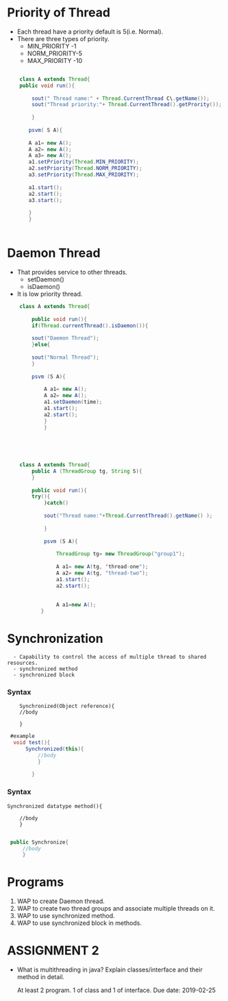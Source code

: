 # Priority of Thread
- Each thread have a priority default is 5(i.e. Normal).
- There are three types of priority.
    - MIN_PRIORITY -1
    - NORM_PRIORITY-5
    - MAX_PRIORITY -10
    
``` java

    class A extends Thread{
    public void run(){
    
        sout(" Thread name:" + Thread.CurrentThread C\.getName());
        sout("Thread priority:"+ Thread.CurrentThread().getPrority());
        
        }
        
       psvm( S A){
       
       A a1= new A();
       A a2= new A();
       A a3= new A();
       a1.setPriority(Thread.MIN_PRIORITY);
       a2.setPriority(Thread.NORM_PRIORITY);
       a3.setPriority(Thread.MAX_PRIORITY);
       
       a1.start();
       a2.start();
       a3.start();
       
       }
       }
       
 ```
 
 
# Daemon Thread
- That provides service to other threads.
    - setDaemon()
    - isDaemon()
- It is low priority thread.

``` java
    class A extends Thread{
    
        public void run(){
        if(Thread.currentThread().isDaemon()){
        
        sout("Daemon Thread");
        }else{
        
        sout("Normal Thread");
        }
        
        psvm (S A){
        
            A a1= new A();
            A a2= new A();
            a1.setDaemon(time);
            a1.start();
            a2.start();
            }
            }
            
            
            
```




```java 

    class A extends Thread{
        public A (ThreadGroup tg, String S){
        }
        
        public void run(){
        try(){
            )catch()
            
            sout("Thread name:"+Thread.CurrentThread().getName() );
            
            }
            
            psvm (S A){
            
                ThreadGroup tg= new ThreadGroup("group1");
                
                A a1= new A(tg, 'thread-one");
                A a2= new A(tg, "thread-two");
                a1.start();
                a2.start();
                
                
                A a1=new A();
           }
 ```
       
          
   # Synchronization
      
      - Capability to control the access of multiple thread to shared resources.
      - synchronized method
      - synchronized block
      
   ### Syntax
   
        Synchronized(Object reference){
        //body
        
        }
        
        
  ```java
   #example
    void test(){
        Synchronized(this){
            //body
            }
            
          }
   ```
   
   
   ### Syntax
    
    Synchronized datatype method(){
    
        //body
        }
      
    
   ``` java
   
    public Synchronize{
        //body
        }
   ```
        
      
    
# Programs

1. WAP to create Daemon thread.
2. WAP to create two thread groups and associate multiple threads on it.
3. WAP to use synchronized method.
4. WAP to use synchronized block in methods.



# ASSIGNMENT 2

* What is multithreading in java? Explain classes/interface and their method in detail.

    At least 2 program. 1 of class and 1 of interface.
    Due date: 2019-02-25